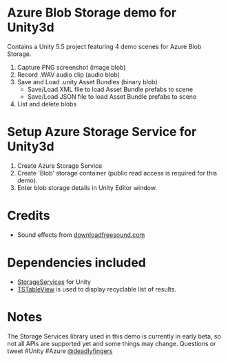 # Azure Blob Storage demo for Unity3d
Contains a Unity 5.5 project featuring 4 demo scenes for Azure Blob Storage.  
1. Capture PNG screenshot (image blob)  
2. Record .WAV audio clip (audio blob)  
3. Save and Load .unity Asset Bundles (binary blob)  
   - Save/Load XML file to load Asset Bundle prefabs to scene
   - Save/Load JSON file to load Asset Bundle prefabs to scene
4. List and delete blobs

# Setup Azure Storage Service for Unity3d
1. Create Azure Storage Service
2. Create 'Blob' storage container (public read access is required for this demo).
3. Enter blob storage details in Unity Editor window.

# Credits
- Sound effects from [downloadfreesound.com](http://www.downloadfreesound.com)

# Dependencies included
- [StorageServices](https://github.com/Unity3dAzure/StorageServices) for Unity
- [TSTableView](https://bitbucket.org/tacticsoft/tstableview) is used to display recyclable list of results.

# Notes
The Storage Services library used in this demo is currently in early beta, so not all APIs are supported yet and some things may change.
Questions or tweet #Unity #Azure [@deadlyfingers](http://twitter.com/deadlyfingers)
